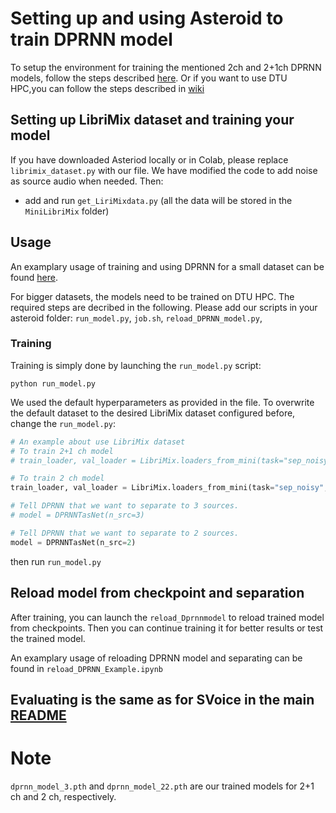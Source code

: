 # Setting up and using Asteroid to train DPRNN model

To setup the environment for training the mentioned 2ch and 2+1ch DPRNN models, follow the steps described [here](https://github.com/asteroid-team/asteroid). Or if you want to use DTU HPC,you can follow the steps described in [wiki](https://github.com/AnnaGr-Git/DL_Denoising_SpeechSeparation/wiki)

## Setting up LibriMix dataset and training your model

If you have downloaded Asteriod locally or in Colab, please replace `librimix_dataset.py` with our file. We have modified the code to add noise as source audio when needed. Then:

* add and run `get_LiriMixdata.py` (all the data will be stored in the `MiniLibriMix` folder)

## Usage

An examplary usage of training and using DPRNN for a small dataset can be found [here](https://github.com/AnnaGr-Git/DL_Denoising_SpeechSeparation/blob/main/asteroid/Train_DPRNN_Example.ipynb).

For bigger datasets, the models need to be trained on DTU HPC. The required steps are decribed in the following. Please add our scripts in your asteroid folder: `run_model.py`, `job.sh`, `reload_DPRNN_model.py`, 

### Training
Training is simply done by launching the `run_model.py` script:

```
python run_model.py
```

 We used the default hyperparameters as provided in the file. To overwrite the default dataset to the desired LibriMix dataset configured before, change the `run_model.py`:

``` python
# An example about use LibriMix dataset
# To train 2+1 ch model 
# train_loader, val_loader = LibriMix.loaders_from_mini(task="sep_noisy", batch_size=16, n_src=3)

# To train 2 ch model
train_loader, val_loader = LibriMix.loaders_from_mini(task="sep_noisy", batch_size=16, n_src=2)

# Tell DPRNN that we want to separate to 3 sources.
# model = DPRNNTasNet(n_src=3)

# Tell DPRNN that we want to separate to 2 sources.
model = DPRNNTasNet(n_src=2)

```
then run `run_model.py`


## Reload model from checkpoint and separation

After training, you can launch the `reload_Dprnnmodel` to reload trained model from checkpoints. Then you can continue training it for better results or test the trained model.

An examplary usage of reloading DPRNN model and separating can be found in `reload_DPRNN_Example.ipynb`

## Evaluating is the same as for SVoice in the main [README](https://github.com/AnnaGr-Git/DL_Denoising_SpeechSeparation/blob/main/README.md)



# Note
`dprnn_model_3.pth` and `dprnn_model_22.pth` are our trained models for 2+1 ch and 2 ch, respectively. 
